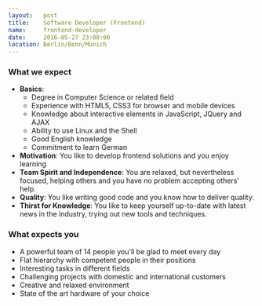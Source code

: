 ```yaml
---
layout:   post
title:    Software Developer (Frontend)
name:     frontend-developer
date:     2016-05-27 23:00:00
location: Berlin/Bonn/Munich
---
```


### What we expect

- **Basics**:
	+ Degree in Computer Science or related field
	+ Experience with HTML5, CSS3 for browser and mobile devices
	+ Knowledge about interactive elements in JavaScript, JQuery and AJAX
	+ Ability to use Linux and the Shell
	+ Good English knowledge
	+ Commitment to learn German
- **Motivation**: You like to develop frontend solutions and you enjoy learning
- **Team Spirit and Independence**: You are relaxed, but nevertheless focused, helping others and you have no problem accepting others' help.
- **Quality**: You like writing good code and you know how to deliver quality.
- **Thirst for Knowledge**: You like to keep yourself up-to-date with latest news in the industry, trying out new tools and techniques.

### What expects you

- A powerful team of 14 people you'll be glad to meet every day
- Flat hierarchy with competent people in their positions
- Interesting tasks in different fields
- Challenging projects with domestic and international customers
- Creative and relaxed environment
- State of the art hardware of your choice

